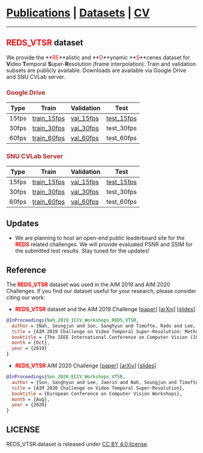 # [Publications](../publications) | [Datasets](datasets) | [CV](../cv.pdf)
___

## <font color="red">REDS_VTSR</font> dataset

We provide the **<font color="red">RE</font>**alistic and **<font color="red">D</font>**ynamic **<font color="red">S</font>**cenes dataset for **V**ideo **T**emporal **S**uper-**R**esolution (frame interpolation). Train and validation subsets are publicly available.
Downloads are available via Google Drive and SNU CVLab server.

### <font color="FireBrick">Google Drive</font>

Type | Train | Validation | Test
-- | -- | -- | --
15fps | [train_15fps](https://drive.google.com/file/d/17iATapUjImmvE_NrX8kVlrLROiFJWO91/view?usp=sharing) | [val_15fps](https://drive.google.com/file/d/1HHVsk0o3wgMIf4FD6mMUyW0w7uawBrkQ/view?usp=sharing) | [test_15fps](https://drive.google.com/file/d/1AB7QwcpIPSaAEt01wkIejZaXTXlChs53/view?usp=sharing)
30fps | [train_30fps](https://drive.google.com/file/d/10fgQ2cOksfsntdwzSUlWuJcnKrvRCVww/view?usp=sharing) | [val_30fps](https://drive.google.com/file/d/1tyj-7YhMx7-E7x5Z8XV1bBVlOGF3bgTj/view?usp=sharing) | test_30fps
60fps | [train_60fps](https://drive.google.com/file/d/1jwImdo65ZU6HXALq9Xee5S56AcSqePif/view?usp=sharing) | [val_60fps](https://drive.google.com/file/d/1PKK1tgddL8uQ6LMehrAe8RViUYiXxTHj/view?usp=sharing) | test_60fps

### <font color="FireBrick">SNU CVLab Server</font>

Type | Train | Validation | Test
-- | -- | -- | --
15fps | [train_15fps](http://data.cv.snu.ac.kr:8008/webdav/dataset/AIM_ICCV_2019/REDS_VTSR/train_15fps.zip) | [val_15fps](http://data.cv.snu.ac.kr:8008webdav//dataset/AIM_ICCV_2019/REDS_VTSR/val_15fps.zip) | [test_15fps](http://data.cv.snu.ac.kr:8008/webdav/dataset/AIM_ICCV_2019/REDS_VTSR/test_15fps.zip)
30fps | [train_30fps](http://data.cv.snu.ac.kr:8008/webdav/dataset/AIM_ICCV_2019/REDS_VTSR/train_30fps.zip) | [val_30fps](http://data.cv.snu.ac.kr:8008webdav//dataset/AIM_ICCV_2019/REDS_VTSR/val_30fps.zip) | test_30fps
60fps | [train_60fps](http://data.cv.snu.ac.kr:8008/webdav/dataset/AIM_ICCV_2019/REDS_VTSR/train_60fps.zip) | [val_60fps](http://data.cv.snu.ac.kr:8008webdav//dataset/AIM_ICCV_2019/REDS_VTSR/val_60fps.zip) | test_60fps


## Updates

* We are planning to host an open-end public leaderboard site for the **<font color="red">REDS</font>** related challenges. 
We will provide evaluated PSNR and SSIM for the submitted test results.
Stay tuned for the updates!

## Reference

The **<font color="red">REDS_VTSR</font>** dataset was used in the AIM 2019 and AIM 2020 Challenges. If you find our dataset useful for your research, please consider citing our work:

* **<font color="red">REDS_VTSR</font>** dataset and the AIM 2019 Challenge [[paper](https://cv.snu.ac.kr/publication/conf/2019/aim2019_vtsr.pdf)] [[arXiv](https://arxiv.org/abs/2005.01233)] [[slides](https://drive.google.com/file/d/1Y9Se8LPlDUWuaVzEcFvzHlCpD6X4-gOO/view?usp=sharing)]

```bibtex
@InProceedings{Nah_2019_ICCV_Workshops_REDS_VTSR,
  author = {Nah, Seungjun and Son, Sanghyun and Timofte, Radu and Lee, Kyoung Mu},
  title = {AIM 2019 Challenge on Video Temporal Super-Resolution: Methods and Results},
  booktitle = {The IEEE International Conference on Computer Vision (ICCV) Workshops},
  month = {Oct},
  year = {2019}
}
```

* **<font color="red">REDS_VTSR</font>** AIM 2020 Challenge [[paper](https://cv.snu.ac.kr/publication/conf/2019/aim2020_vtsr.pdf)] [[arXiv](https://arxiv.org/abs/2009.12987)] [[slides](https://drive.google.com/file/d/1C4E21NlH2H2EoQ0TidNJmT1ruEOyac8M/view?usp=sharing)]

```bibtex
@InProceedings{Son_2020_ECCV_Workshops_VTSR,
  author = {Son, Sanghyun and Lee, Jaerin and Nah, Seungjun and Timofte, Radu and Lee, Kyoung Mu},
  title = {AIM 2020 Challenge on Video Temporal Super-Resolution},
  booktitle = {European Conference on Computer Vision Workshops},
  month = {Aug},
  year = {2020}
}
```

## LICENSE

REDS_VTSR dataset is released under [CC BY 4.0 license](https://creativecommons.org/licenses/by/4.0/).
